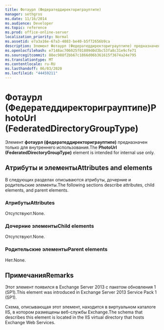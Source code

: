 ```yaml
---
title: Фотаурл (Федератеддиректориграуптипе)
manager: sethgros
ms.date: 11/16/2014
ms.audience: Developer
ms.topic: reference
ms.prod: office-online-server
localization_priority: Normal
ms.assetid: e7a3a16e-67a3-4083-be40-b5f72656b9ca
description: Элемент Фотаурл (Федератеддиректориграуптипе) предназначен только для внутреннего использования.
ms.openlocfilehash: e7148ac706025f01809d0d3bc53fa8c31e9cfe71
ms.sourcegitcommit: 88ec988f2bb67c1866d06b361615f3674a24e795
ms.translationtype: MT
ms.contentlocale: ru-RU
ms.lasthandoff: 06/03/2020
ms.locfileid: "44459211"
---
```

# <a name="photourl-federateddirectorygrouptype"></a><span data-ttu-id="cde0d-103">Фотаурл (Федератеддиректориграуптипе)</span><span class="sxs-lookup"><span data-stu-id="cde0d-103">PhotoUrl (FederatedDirectoryGroupType)</span></span>

<span data-ttu-id="cde0d-104">Элемент **фотаурл (федератеддиректориграуптипе)** предназначен только для внутреннего использования.</span><span class="sxs-lookup"><span data-stu-id="cde0d-104">The **PhotoUrl (FederatedDirectoryGroupType)** element is intended for internal use only.</span></span> 

## <a name="attributes-and-elements"></a><span data-ttu-id="cde0d-105">Атрибуты и элементы</span><span class="sxs-lookup"><span data-stu-id="cde0d-105">Attributes and elements</span></span>

<span data-ttu-id="cde0d-106">В следующих разделах описываются атрибуты, дочерние и родительские элементы.</span><span class="sxs-lookup"><span data-stu-id="cde0d-106">The following sections describe attributes, child elements, and parent elements.</span></span>
  
### <a name="attributes"></a><span data-ttu-id="cde0d-107">Атрибуты</span><span class="sxs-lookup"><span data-stu-id="cde0d-107">Attributes</span></span>

<span data-ttu-id="cde0d-108">Отсутствуют.</span><span class="sxs-lookup"><span data-stu-id="cde0d-108">None.</span></span>
  
### <a name="child-elements"></a><span data-ttu-id="cde0d-109">Дочерние элементы</span><span class="sxs-lookup"><span data-stu-id="cde0d-109">Child elements</span></span>

<span data-ttu-id="cde0d-110">Отсутствуют.</span><span class="sxs-lookup"><span data-stu-id="cde0d-110">None.</span></span>
  
### <a name="parent-elements"></a><span data-ttu-id="cde0d-111">Родительские элементы</span><span class="sxs-lookup"><span data-stu-id="cde0d-111">Parent elements</span></span>

<span data-ttu-id="cde0d-112">Нет.</span><span class="sxs-lookup"><span data-stu-id="cde0d-112">None.</span></span>
  
## <a name="remarks"></a><span data-ttu-id="cde0d-113">Примечания</span><span class="sxs-lookup"><span data-stu-id="cde0d-113">Remarks</span></span>

<span data-ttu-id="cde0d-114">Этот элемент появился в Exchange Server 2013 с пакетом обновления 1 (SP1).</span><span class="sxs-lookup"><span data-stu-id="cde0d-114">This element was introduced in Exchange Server 2013 Service Pack 1 (SP1).</span></span>
  
<span data-ttu-id="cde0d-115">Схема, описывающая этот элемент, находится в виртуальном каталоге IIS, в котором размещены веб-службы Exchange.</span><span class="sxs-lookup"><span data-stu-id="cde0d-115">The schema that describes this element is located in the IIS virtual directory that hosts Exchange Web Services.</span></span>
  

